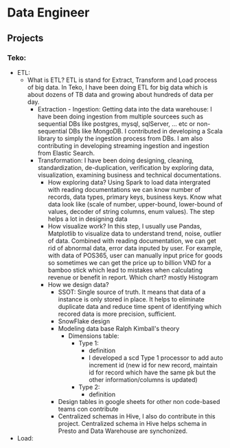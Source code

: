 # Data Engineer
## Projects
### Teko:
- ETL: 
  - What is ETL? ETL is stand for Extract, Transform and Load process of big data. In Teko, I have been doing ETL for big data which is about dozens of TB data and growing about hundreds of data per day.
    - Extraction - Ingestion: Getting data into the data warehouse: I have been doing ingestion from multiple sourcees such as sequential DBs like postgres, mysql, sqlServer, ... etc or non-sequential DBs like MongoDB. I contributed in developing a Scala library to simply the ingestion process from DBs. I am also contributing in developing streaming ingestion and ingestion from Elastic Search. 
    - Transformation: I have been doing designing, cleaning, standardization, de-duplication, verification by exploring data, visualization, examining business and technical documentations.
      - How exploring data? Using Spark to load data intergrated with reading documentations we can know number of records, data types, primary keys, business keys. Know what data look like (scale of number, upper-bound, lower-bound of values, decoder of string columns, enum values). The step helps a lot in designing data
      - How visualize work? In this step, I usually use Pandas, Matplotlib to visualize data to understand trend, noise, outlier of data. Combined with reading documentation, we can get rid of abnormal data, error data inputed by user. For example, with data of POS365, user can manually input price for goods so sometimes we can get the price up to billion VND for a bamboo stick which lead to mistakes when calculating revenue or benefit in report. Which chart? mostly Histogram
      - How we design data?
        - SSOT: Single source of truth. It means that data of a instance is only stored in place. It helps to eliminate duplicate data and reduce time spent of identifying which recored data is more precision, sufficient.
        - SnowFlake design
        - Modeling data base Ralph Kimball's theory
          - Dimensions table:
            - Type 1: 
              - definition
              - I developed a scd Type 1 processor to add auto increment id (new id for new record, maintain id for record which have the same pk but the other information/columns is updated)
            - Type 2:
              - definition
        - Design tables in google sheets for other non code-based teams con contribute
        - Centralized schemas in Hive, I also do contribute in this project. Centralized schema in Hive helps schema in Presto and Data Warehouse are synchonized.
- Load:  
